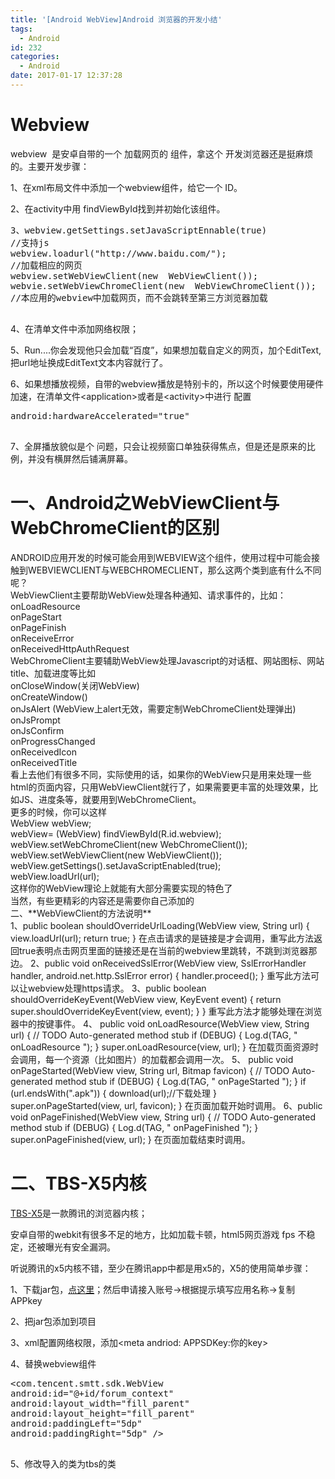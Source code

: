 ```yaml
---
title: '[Android WebView]Android 浏览器的开发小结'
tags:
  - Android
id: 232
categories:
  - Android
date: 2017-01-17 12:37:28
---
```


# Webview

webview  是安卓自带的一个 加载网页的 组件，拿这个 开发浏览器还是挺麻烦的。主要开发步骤：

1、在xml布局文件中添加一个webview组件，给它一个 ID。

2、在activity中用 findViewById找到并初始化该组件。
<pre>3、webview.getSettings.setJavaScriptEnnable(true)
//支持js
webview.loadurl("http://www.baidu.com/");
//加载相应的网页
webview.setWebViewClient(new  WebViewClient());
webvie.setWebViewChromeClient(new  WebViewChromeClient());
//本应用的webview中加载网页，而不会跳转至第三方浏览器加载

</pre>
4、在清单文件中添加网络权限；

5、Run....你会发现他只会加载“百度”，如果想加载自定义的网页，加个EditText,把url地址换成EditText文本内容就行了。

6、如果想播放视频，自带的webview播放是特别卡的，所以这个时候要使用硬件加速，在清单文件&lt;application&gt;或者是&lt;activity&gt;中进行 配置
<pre>android:hardwareAccelerated="true"

</pre>
7、全屏播放貌似是个 问题，只会让视频窗口单独获得焦点，但是还是原来的比例，并没有横屏然后铺满屏幕。

# 一、Android之WebViewClient与WebChromeClient的区别

<div>
<div>ANDROID应用开发的时候可能会用到WEBVIEW这个组件，使用过程中可能会接触到WEBVIEWCLIENT与WEBCHROMECLIENT，那么这两个类到底有什么不同呢？</div>
<div>WebViewClient主要帮助WebView处理各种通知、请求事件的，比如：</div>
<div>onLoadResource</div>
<div>onPageStart</div>
<div>onPageFinish</div>
<div>onReceiveError</div>
<div>onReceivedHttpAuthRequest</div>
<div>WebChromeClient主要辅助WebView处理Javascript的对话框、网站图标、网站title、加载进度等比如</div>
<div>onCloseWindow(关闭WebView)</div>
<div>onCreateWindow()</div>
<div>onJsAlert (WebView上alert无效，需要定制WebChromeClient处理弹出)</div>
<div>onJsPrompt</div>
<div>onJsConfirm</div>
<div>onProgressChanged</div>
<div>onReceivedIcon</div>
<div>onReceivedTitle</div>
<div>看上去他们有很多不同，实际使用的话，如果你的WebView只是用来处理一些html的页面内容，只用WebViewClient就行了，如果需要更丰富的处理效果，比如JS、进度条等，就要用到WebChromeClient。</div>
<div>更多的时候，你可以这样</div>
<div></div>
<div>WebView webView;</div>
<div>webView= (WebView) findViewById(R.id.webview);</div>
<div>webView.setWebChromeClient(new WebChromeClient());</div>
<div>webView.setWebViewClient(new WebViewClient());</div>
<div>webView.getSettings().setJavaScriptEnabled(true);</div>
<div>webView.loadUrl(url);</div>
<div>这样你的WebView理论上就能有大部分需要实现的特色了</div>
<div>当然，有些更精彩的内容还是需要你自己添加的</div>
<div></div>
<div>二、**WebViewClient的方法说明**</div>
<div></div>
<div>1、public boolean shouldOverrideUrlLoading(WebView view, String url) {
view.loadUrl(url);
return true;
}
在点击请求的是链接是才会调用，重写此方法返回true表明点击网页里面的链接还是在当前的webview里跳转，不跳到浏览器那边。
2、public void onReceivedSslError(WebView view, SslErrorHandler handler, android.net.http.SslError error) {
handler.proceed();
}
重写此方法可以让webview处理https请求。
3、public boolean shouldOverrideKeyEvent(WebView view, KeyEvent event) {
return super.shouldOverrideKeyEvent(view, event);
}
}
重写此方法才能够处理在浏览器中的按键事件。
4、 public void onLoadResource(WebView view, String url) {
// TODO Auto-generated method stub
if (DEBUG) {
Log.d(TAG, " onLoadResource ");
}
super.onLoadResource(view, url);
}
在加载页面资源时会调用，每一个资源（比如图片）的加载都会调用一次。
5、 public void onPageStarted(WebView view, String url, Bitmap favicon) {
// TODO Auto-generated method stub
if (DEBUG) {
Log.d(TAG, " onPageStarted ");
}
if (url.endsWith(".apk")) {
download(url);//下载处理
}
super.onPageStarted(view, url, favicon);
}
在页面加载开始时调用。
6、public void onPageFinished(WebView view, String url) {
// TODO Auto-generated method stub
if (DEBUG) {
Log.d(TAG, " onPageFinished ");
}
super.onPageFinished(view, url);
}
在页面加载结束时调用。</div>
</div>

# 二、TBS-X5内核

[TBS-X5](http://x5.tencent.com/)是一款腾讯的浏览器内核；

安卓自带的webkit有很多不足的地方，比如加载卡顿，html5网页游戏 fps 不稳定，还被曝光有安全漏洞。

听说腾讯的x5内核不错，至少在腾讯app中都是用x5的，X5的使用简单步骤：

1、下载jar包，[点这里](http://res.imtt.qq.com/TES/tbs_sdk_thirdapp_v2.6.0.1045_36900.zip)；然后申请接入账号-&gt;根据提示填写应用名称-&gt;复制APPkey

2、把jar包添加到项目

3、xml配置网络权限，添加&lt;meta andriod: APPSDKey:你的key&gt;

4、替换webview组件
<pre>&lt;com.tencent.smtt.sdk.WebView
android:id="@+id/forum_context"
android:layout_width="fill_parent"
android:layout_height="fill_parent"
android:paddingLeft="5dp"
android:paddingRight="5dp" /&gt;

</pre>
5、修改导入的类为tbs的类

&nbsp;

&nbsp;